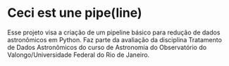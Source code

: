 # Ceci est une pipe(line)

Esse projeto visa a criação de um pipeline básico para redução de dados astronômicos em Python. Faz parte da avaliação da disciplina Tratamento de Dados Astronômicos do curso de Astronomia do Observatório do Valongo/Universidade Federal do Rio de Janeiro.

